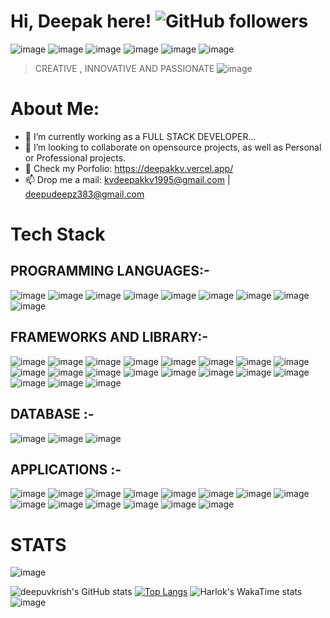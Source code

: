   # Hi, Deepak here!  ![GitHub followers](https://img.shields.io/github/followers/deepuvkrish?style=for-the-badge&logo=github&color=%2387ff1e) 


  ![image](https://img.shields.io/badge/Codecov-F01F7A?style=for-the-badge&logo=Codecov&logoColor=white)
  ![image](https://img.shields.io/badge/CodersRank-67A4AC?style=for-the-badge&logo=CodersRank&logoColor=white)
  ![image](https://img.shields.io/badge/Coderwall-3E8DCC?style=for-the-badge&logo=Coderwall&logoColor=white)
  ![image](https://img.shields.io/badge/Topcoder-29A7DF?style=for-the-badge&logo=Topcoder&logoColor=white)
  ![image](https://img.shields.io/badge/Codecademy-FFF0E5?style=for-the-badge&logo=codecademy&logoColor=303347)
  ![image](https://img.shields.io/badge/CodinGame-F2BB13?style=for-the-badge&logo=codingame&logoColor=white)

    

> CREATIVE , INNOVATIVE AND PASSIONATE
![image](https://github-profile-summary-cards.vercel.app/api/cards/profile-details?username=deepuvkrish&theme=github_dark)

# About Me:

- 🔭 I’m currently working as a FULL STACK DEVELOPER...
- 👯 I’m looking to collaborate on opensource projects, as well as Personal or Professional projects.
- 💬 Check my Porfolio: https://deepakkv.vercel.app/
- 📫 Drop me a mail: kvdeepakkv1995@gmail.com  |  deepudeepz383@gmail.com


# Tech Stack

## PROGRAMMING LANGUAGES:-
![image](https://img.shields.io/badge/C-00599C?style=for-the-badge&logo=c&logoColor=white)
![image](https://img.shields.io/badge/C%2B%2B-00599C?style=for-the-badge&logo=c%2B%2B&logoColor=white)
![image](https://img.shields.io/badge/JavaScript-323330?style=for-the-badge&logo=javascript&logoColor=F7DF1E)
![image](https://img.shields.io/badge/TypeScript-007ACC?style=for-the-badge&logo=typescript&logoColor=white)
![image](https://img.shields.io/badge/PHP-777BB4?style=for-the-badge&logo=php&logoColor=white)
![image](https://img.shields.io/badge/Python-FFD43B?style=for-the-badge&logo=python&logoColor=blue)
![image](https://img.shields.io/badge/Rust-black?style=for-the-badge&logo=rust&logoColor=#E57324)
![image](https://img.shields.io/badge/CSS3-1572B6?style=for-the-badge&logo=css3&logoColor=white)
![image](https://img.shields.io/badge/HTML5-E34F26?style=for-the-badge&logo=html5&logoColor=white)

## FRAMEWORKS AND LIBRARY:-
![image](https://img.shields.io/badge/AngularJS-E23237?style=for-the-badge&logo=angularjs&logoColor=white)
![image](https://img.shields.io/badge/axios-671ddf?&style=for-the-badge&logo=axios&logoColor=white)
![image](https://img.shields.io/badge/Bootstrap-563D7C?style=for-the-badge&logo=bootstrap&logoColor=white)
![image](https://img.shields.io/badge/Django-092E20?style=for-the-badge&logo=django&logoColor=green)
![image](https://img.shields.io/badge/Express%20js-000000?style=for-the-badge&logo=express&logoColor=white)
![image](https://img.shields.io/badge/next%20js-000000?style=for-the-badge&logo=nextdotjs&logoColor=white)
![image](https://img.shields.io/badge/Node%20js-339933?style=for-the-badge&logo=nodedotjs&logoColor=white)
![image](https://img.shields.io/badge/React-20232A?style=for-the-badge&logo=react&logoColor=61DAFB)
![image](https://img.shields.io/badge/Redux-593D88?style=for-the-badge&logo=redux&logoColor=white)
![image](https://img.shields.io/badge/remix-000000?style=for-the-badge&logo=remix&logoColor=white)
![image](https://img.shields.io/badge/Selenium-43B02A?style=for-the-badge&logo=Selenium&logoColor=white)
![image](https://img.shields.io/badge/Tailwind_CSS-38B2AC?style=for-the-badge&logo=tailwind-css&logoColor=white)
![image](https://img.shields.io/badge/json-5E5C5C?style=for-the-badge&logo=json&logoColor=white)
![image](https://img.shields.io/badge/TensorFlow-FF6F00?style=for-the-badge&logo=TensorFlow&logoColor=white)
![image](https://img.shields.io/badge/SciPy-654FF0?style=for-the-badge&logo=SciPy&logoColor=white)
![image](https://img.shields.io/badge/Streamlit-FF4B4B?style=for-the-badge&logo=Streamlit&logoColor=white)
![image](https://img.shields.io/badge/Numpy-777BB4?style=for-the-badge&logo=numpy&logoColor=white)
![image](https://img.shields.io/badge/Pandas-2C2D72?style=for-the-badge&logo=pandas&logoColor=white)
![image](https://img.shields.io/badge/Keras-D00000?style=for-the-badge&logo=Keras&logoColor=white)

## DATABASE :-
![image](https://img.shields.io/badge/MongoDB-4EA94B?style=for-the-badge&logo=mongodb&logoColor=white)
![image](https://img.shields.io/badge/MySQL-005C84?style=for-the-badge&logo=mysql&logoColor=white)
![image](https://img.shields.io/badge/PostgreSQL-316192?style=for-the-badge&logo=postgresql&logoColor=white)

## APPLICATIONS :-
![image](https://img.shields.io/badge/Postman-FF6C37?style=for-the-badge&logo=Postman&logoColor=white)
![image](https://img.shields.io/badge/Microsoft_Excel-217346?style=for-the-badge&logo=microsoft-excel&logoColor=white)
![image](https://img.shields.io/badge/Microsoft_Office-D83B01?style=for-the-badge&logo=microsoft-office&logoColor=white)
![image](https://img.shields.io/badge/Figma-F24E1E?style=for-the-badge&logo=figma&logoColor=white)
![image](https://img.shields.io/badge/VSCode-0078D4?style=for-the-badge&logo=visual%20studio%20code&logoColor=white)
![image](https://img.shields.io/badge/Adobe%20Photoshop-31A8FF?style=for-the-badge&logo=Adobe%20Photoshop&logoColor=black)
![image](https://img.shields.io/badge/Linux-FCC624?style=for-the-badge&logo=linux&logoColor=black)
![image](https://img.shields.io/badge/Windows_11-0078d4?style=for-the-badge&logo=windows-11&logoColor=white)
![image](https://img.shields.io/badge/Bitbucket-0747a6?style=for-the-badge&logo=bitbucket&logoColor=white)
![image](https://img.shields.io/badge/Codepen-000000?style=for-the-badge&logo=codepen&logoColor=white)
![image](https://img.shields.io/badge/GitLab-330F63?style=for-the-badge&logo=gitlab&logoColor=white)
![image](https://img.shields.io/badge/GitHub-100000?style=for-the-badge&logo=github&logoColor=white)
![image](https://img.shields.io/badge/Xampp-F37623?style=for-the-badge&logo=xampp&logoColor=white)
![image](https://img.shields.io/badge/GIT-E44C30?style=for-the-badge&logo=git&logoColor=white)


# STATS

![image](https://github-profile-trophy.vercel.app/?username=deepuvkrish&theme=darkhub)

![deepuvkrish's GitHub stats](https://github-readme-stats.vercel.app/api?username=deepuvkrish&show_icons=true&theme=holi)
[![Top Langs](https://github-readme-stats.vercel.app/api/top-langs/?username=deepuvkrish&layout=donut&theme=holi)](https://github.com/anuraghazra/github-readme-stats)
![Harlok's WakaTime stats](https://github-readme-stats.vercel.app/api/wakatime?username=deepuvkrish&layout=compact&theme=holi)
![image](https://github-readme-activity-graph.vercel.app/graph?username=deepuvkrish&theme=react)


















